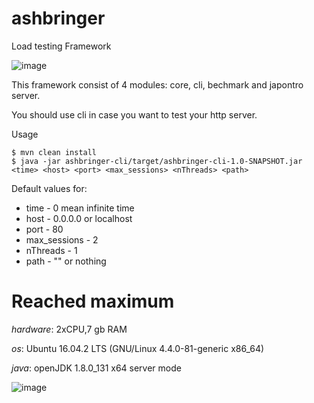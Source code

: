 # ashbringer
Load testing Framework

![image](https://user-images.githubusercontent.com/16746106/27516254-0d7556a2-59bf-11e7-8b3d-7709e5283341.png)

This framework consist of 4 modules: core, cli, bechmark and japontro server.

You should use cli in case you want to test your http server.

Usage
```
$ mvn clean install
$ java -jar ashbringer-cli/target/ashbringer-cli-1.0-SNAPSHOT.jar <time> <host> <port> <max_sessions> <nThreads> <path>
```
Default values for:
* time          - 0 mean infinite time
* host          - 0.0.0.0 or localhost
* port          - 80
* max_sessions  - 2
* nThreads      - 1
* path          - "" or nothing

# Reached maximum
*hardware*: 2xCPU,7 gb RAM

*os*: Ubuntu 16.04.2 LTS (GNU/Linux 4.4.0-81-generic x86_64)

*java*: openJDK 1.8.0_131 x64 server mode

![image](https://user-images.githubusercontent.com/16746106/27520468-fb7d1678-5a14-11e7-85eb-6ff9c1e27362.png)
